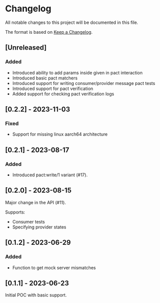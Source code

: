 # Changelog

All notable changes to this project will be documented in this file.

The format is based on [Keep a Changelog](https://keepachangelog.com/en/1.0.0/).

## [Unreleased]

### Added

- Introduced ability to add params inside given in pact interaction
- Introduced basic pact matchers
- Introduced support for writing consumer/provider message pact tests
- Introduced support for pact verification
- Added support for checking pact verification logs


## [0.2.2] - 2023-11-03

### Fixed
- Support for missing linux aarch64 architecture


## [0.2.1] - 2023-08-17

### Added

- Introduced pact:write/1 variant (#17).


## [0.2.0] - 2023-08-15

Major change in the API (#11).

Supports:
- Consumer tests
- Specifying provider states


## [0.1.2] - 2023-06-29

### Added

- Function to get mock server mismatches


## [0.1.1] - 2023-06-23

Initial POC with basic support.
